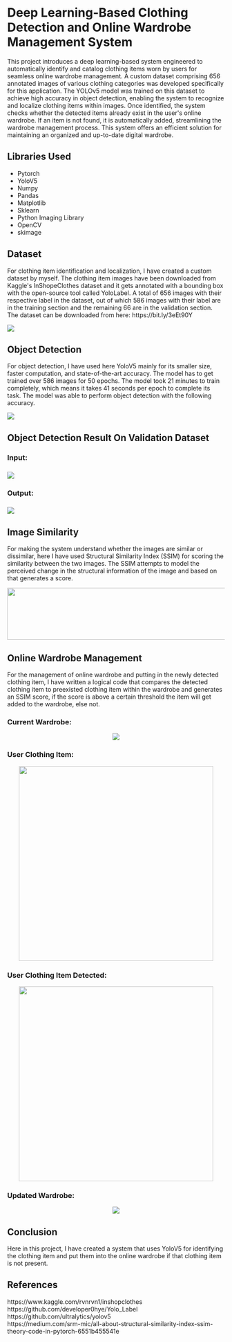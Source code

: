 # Deep Learning-Based Clothing Detection and Online Wardrobe Management System
<p>This project introduces a deep learning-based system engineered to automatically identify and catalog clothing items worn by users for seamless online wardrobe management. A custom dataset comprising 656 annotated images of various clothing categories was developed specifically for this application. The YOLOv5 model was trained on this dataset to achieve high accuracy in object detection, enabling the system to recognize and localize clothing items within images. Once identified, the system checks whether the detected items already exist in the user's online wardrobe. If an item is not found, it is automatically added, streamlining the wardrobe management process. This system offers an efficient solution for maintaining an organized and up-to-date digital wardrobe.</p>
<h2>Libraries Used</h2>
<ul>
  <li>Pytorch</li>
  <li>YoloV5</li>
  <li>Numpy</li>
  <li>Pandas </li>
  <li>Matplotlib</li>
  <li>Sklearn</li>
  <li>Python Imaging Library</li>
  <li>OpenCV</li>
  <li>skimage</li>
</ul>
<h2>Dataset</h2>
<p>For clothing item identification and localization, I have created a custom dataset by myself. The clothing item images have been downloaded from Kaggle's InShopeClothes dataset and it gets annotated with a bounding box with the open-source tool called YoloLabel. A total of 656 images with their respective label in the dataset, out of which 586 images with their label are in the training section and the remaining 66 are in the validation section. The dataset can be downloaded from here: https://bit.ly/3eEt90Y </p>
<img src="https://github.com/NavinBondade/Navin_Bondade_ML_Assignment_July2021/blob/main/Images/Clothing%20Dataset.png" >

<h2>Object Detection</h2>
<p>For object detection, I have used here YoloV5 mainly for its smaller size, faster computation, and state-of-the-art accuracy. The model has to get trained over 586 images for 50 epochs. The model took 21 minutes to train completely, which means it takes  41 seconds per epoch to complete its task. The model was able to perform object detection with the following accuracy.</p>
<img src="https://github.com/NavinBondade/Navin_Bondade_ML_Assignment_July2021/blob/main/Images/result.png" >

<h2>Object Detection Result On Validation Dataset</h2>
<h3>Input:<h3>
<img src="https://github.com/NavinBondade/Navin_Bondade_ML_Assignment_July2021/blob/main/Images/Clothing%20%20Validation%20Dataset.png" >
<h3>Output:<h3>
<img src="https://github.com/NavinBondade/Navin_Bondade_ML_Assignment_July2021/blob/main/Images/Clothing%20Validation%20Dataset%20Result.png">
  
<h2>Image Similarity</h2>
<p>For making the system understand whether the images are similar or dissimilar, here I have used Structural Similarity Index (SSIM) for scoring the similarity between the two images. The SSIM attempts to model the perceived change in the structural information of the image and based on that generates a score. </p>  
<p align="center">  
<img src="https://github.com/NavinBondade/Navin_Bondade_ML_Assignment_July2021/blob/main/Images/SSIM.png" width="650" height="120">
<p>  
 
<h2>Online Wardrobe Management</h2>
<p>For the management of online wardrobe and putting in the newly detected clothing item, I have written a logical code that compares the detected clothing item to preexisted clothing item within the wardrobe and generates an SSIM score, if the score is above a certain threshold the item will get added to the wardrobe, else not. </p>
<h3>Current Wardrobe:</h3>  
<p align="center">  
<img src="https://github.com/NavinBondade/Navin_Bondade_ML_Assignment_July2021/blob/main/Images/Current%20Wardrobe.png">
<p>  
<h3>User Clothing Item:</h3>  
<p align="center">  
<img src="https://github.com/NavinBondade/Navin_Bondade_ML_Assignment_July2021/blob/main/Images/Users%20Clothing.png" width="450" height="450">
<p>
<h3>User Clothing Item Detected:</h3>  
<p align="center">  
<img src="https://github.com/NavinBondade/Navin_Bondade_ML_Assignment_July2021/blob/main/Images/Users%20Clothing%20Detected.png" width="450" height="450">
<p>     
<h3>Updated Wardrobe:</h3>  
<p align="center">  
<img src="https://github.com/NavinBondade/Navin_Bondade_ML_Assignment_July2021/blob/main/Images/Current%20Wardrobe1.png">
<p>   
  
<h2>Conclusion</h2>  
<p>Here in this project, I have created a system that uses YoloV5 for identifying the clothing item and put them into the online wardrobe if that clothing item is not present.</p>  
<h2>References</h2>  
https://www.kaggle.com/rvnrvn1/inshopclothes <br>
https://github.com/developer0hye/Yolo_Label <br>
https://github.com/ultralytics/yolov5 <br>
https://medium.com/srm-mic/all-about-structural-similarity-index-ssim-theory-code-in-pytorch-6551b455541e <br>
  
  
